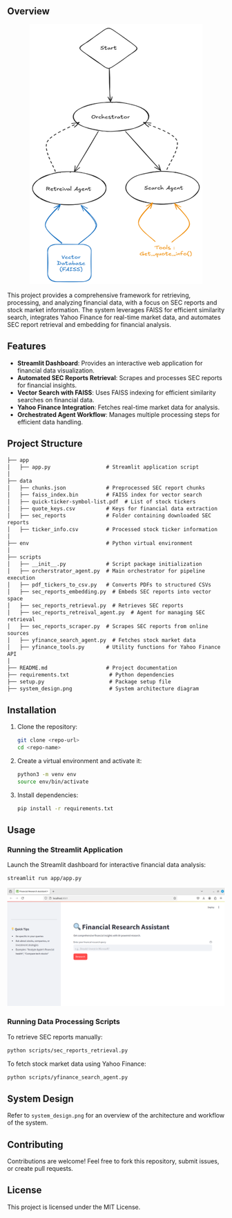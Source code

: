 ## Overview

<div align="center">
<img src="./system_design.png" alt="System Design" width="400" height="600">
</div>

This project provides a comprehensive framework for retrieving, processing, and analyzing financial data, with a focus on SEC reports and stock market information. The system leverages FAISS for efficient similarity search, integrates Yahoo Finance for real-time market data, and automates SEC report retrieval and embedding for financial analysis.

## Features
- **Streamlit Dashboard**: Provides an interactive web application for financial data visualization.
- **Automated SEC Reports Retrieval**: Scrapes and processes SEC reports for financial insights.
- **Vector Search with FAISS**: Uses FAISS indexing for efficient similarity searches on financial data.
- **Yahoo Finance Integration**: Fetches real-time market data for analysis.
- **Orchestrated Agent Workflow**: Manages multiple processing steps for efficient data handling.

## Project Structure
```
├── app
│   ├── app.py                  # Streamlit application script
│
├── data
│   ├── chunks.json             # Preprocessed SEC report chunks
│   ├── faiss_index.bin         # FAISS index for vector search
│   ├── quick-ticker-symbol-list.pdf  # List of stock tickers
│   ├── quote_keys.csv          # Keys for financial data extraction
│   ├── sec_reports             # Folder containing downloaded SEC reports
│   ├── ticker_info.csv         # Processed stock ticker information
│
├── env                         # Python virtual environment
│
├── scripts
│   ├── __init__.py             # Script package initialization
│   ├── orcherstrator_agent.py  # Main orchestrator for pipeline execution
│   ├── pdf_tickers_to_csv.py   # Converts PDFs to structured CSVs
│   ├── sec_reports_embedding.py  # Embeds SEC reports into vector space
│   ├── sec_reports_retrieval.py  # Retrieves SEC reports
│   ├── sec_reports_retreival_agent.py  # Agent for managing SEC retrieval
│   ├── sec_reports_scraper.py  # Scrapes SEC reports from online sources
│   ├── yfinance_search_agent.py  # Fetches stock market data
│   ├── yfinance_tools.py       # Utility functions for Yahoo Finance API
│
├── README.md                   # Project documentation
├── requirements.txt             # Python dependencies
├── setup.py                     # Package setup file
├── system_design.png            # System architecture diagram
```

## Installation
1. Clone the repository:
   ```bash
   git clone <repo-url>
   cd <repo-name>
   ```
2. Create a virtual environment and activate it:
   ```bash
   python3 -m venv env
   source env/bin/activate
   ```
3. Install dependencies:
   ```bash
   pip install -r requirements.txt
   ```

## Usage
### Running the Streamlit Application
Launch the Streamlit dashboard for interactive financial data analysis:
```bash
streamlit run app/app.py
```

<div align="center">
<img src="./app/image.png" alt="App">
</div>

### Running Data Processing Scripts
To retrieve SEC reports manually:
```bash
python scripts/sec_reports_retrieval.py
```
To fetch stock market data using Yahoo Finance:
```bash
python scripts/yfinance_search_agent.py
```

## System Design
Refer to `system_design.png` for an overview of the architecture and workflow of the system.

## Contributing
Contributions are welcome! Feel free to fork this repository, submit issues, or create pull requests.

## License
This project is licensed under the MIT License.